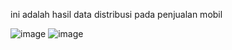 ini adalah hasil data distribusi pada penjualan mobil

![image](https://github.com/user-attachments/assets/beea6bc6-a40c-4fca-89d0-f2077dbf96b0)
![image](https://github.com/user-attachments/assets/fdaabf14-3317-4bda-843d-218e80e01ccd)
